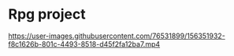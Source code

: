 # Rpg project
 


https://user-images.githubusercontent.com/76531899/156351932-f8c1626b-801c-4493-8518-d45f2fa12ba7.mp4

